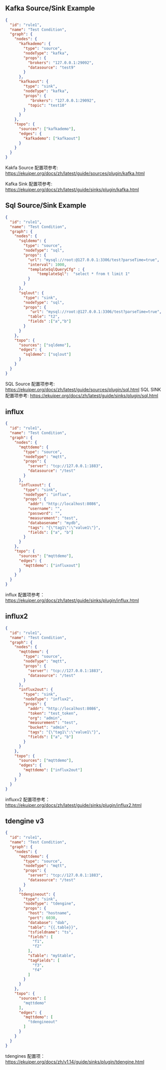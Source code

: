 ## Kafka Source/Sink Example

```json
{
  "id": "rule1",
  "name": "Test Condition",
  "graph": {
    "nodes": {
      "kafkademo": {
        "type": "source",
        "nodeType": "kafka",
        "props": {
          "brokers": "127.0.0.1:29092",
          "datasource": "test9"
        }
      },
      "kafkaout": {
        "type": "sink",
        "nodeType": "kafka",
        "props": {
           "brokers": "127.0.0.1:29092",
          "topic": "test10"
        }
      }
    },
    "topo": {
      "sources": ["kafkademo"],
      "edges": {
        "kafkademo": ["kafkaout"]
      }
    }
  }
}
```

Kakfa Source 配置项参考: https://ekuiper.org/docs/zh/latest/guide/sources/plugin/kafka.html

Kafka Sink 配置项参考: https://ekuiper.org/docs/zh/latest/guide/sinks/plugin/kafka.html

## Sql Source/Sink Example

```json
{
  "id": "rule1",
  "name": "Test Condition",
  "graph": {
    "nodes": {
      "sqldemo": {
        "type": "source",
        "nodeType": "sql",
        "props": {
          "url": "mysql://root:@127.0.0.1:3306/test?parseTime=true",
          "interval": 1000,
          "templateSqlQueryCfg" : {
              "templateSql":  "select * from t limit 1"
          }
        }
      },
      "sqlout": {
        "type": "sink",
        "nodeType": "sql",
        "props": {
           "url": "mysql://root:@127.0.0.1:3306/test?parseTime=true",
          "table": "t2",
          "fields" :["a","b"]
        }
      }
    },
    "topo": {
      "sources": ["sqldemo"],
      "edges": {
        "sqldemo": ["sqlout"]
      }
    }
  }
}
```

SQL Source 配置项参考:  https://ekuiper.org/docs/zh/latest/guide/sources/plugin/sql.html
SQL SINK 配置项参考: https://ekuiper.org/docs/zh/latest/guide/sinks/plugin/sql.html

## influx

```json
{
  "id": "rule1",
  "name": "Test Condition",
  "graph": {
    "nodes": {
      "mqttdemo": {
        "type": "source",
        "nodeType": "mqtt",
        "props": {
          "server": "tcp://127.0.0.1:1883",
          "datasource": "/test"
        }
      },
      "influxout": {
        "type": "sink",
        "nodeType": "influx",
        "props": {
          "addr": "http://localhost:8086",
          "username": "",
          "password": "",
          "measurement": "test",
          "databasename": "mydb",
          "tags": "{\"tag1\":\"value1\"}",
          "fields": ["a", "b"]
        }
      }
    },
    "topo": {
      "sources": ["mqttdemo"],
      "edges": {
        "mqttdemo": ["influxout"]
      }
    }
  }
}
```

influx 配置项参考： https://ekuiper.org/docs/zh/latest/guide/sinks/plugin/influx.html

## influx2

```json
{
  "id": "rule1",
  "name": "Test Condition",
  "graph": {
    "nodes": {
      "mqttdemo": {
        "type": "source",
        "nodeType": "mqtt",
        "props": {
          "server": "tcp://127.0.0.1:1883",
          "datasource": "/test"
        }
      },
      "influx2out": {
        "type": "sink",
        "nodeType": "influx2",
        "props": {
          "addr": "http://localhost:8086",
          "token": "test_token",
          "org": "admin",
          "measurement": "test",
          "bucket": "admin",
          "tags": "{\"tag1\":\"value1\"}",
          "fields": ["a", "b"]
        }
      }
    },
    "topo": {
      "sources": ["mqttdemo"],
      "edges": {
        "mqttdemo": ["influx2out"]
      }
    }
  }
}
```

influxv2 配置项参考： https://ekuiper.org/docs/zh/latest/guide/sinks/plugin/influx2.html

## tdengine v3

```json
{
  "id": "rule1",
  "name": "Test Condition",
  "graph": {
    "nodes": {
      "mqttdemo": {
        "type": "source",
        "nodeType": "mqtt",
        "props": {
          "server": "tcp://127.0.0.1:1883",
          "datasource": "/test"
        }
      },
      "tdengineout": {
        "type": "sink",
        "nodeType": "tdengine",
        "props": {
          "host": "hostname",
          "port": 6030,
          "database": "dab",
          "table": "{{.table}}",
          "tsfieldname": "ts",
          "fields": [
            "f1",
            "f2"
          ],
          "sTable": "myStable",
          "tagFields": [
            "f3",
            "f4"
          ]
        }
      }
    },
    "topo": {
      "sources": [
        "mqttdemo"
      ],
      "edges": {
        "mqttdemo": [
          "tdengineout"
        ]
      }
    }
  }
}
```

tdengines 配置项： https://ekuiper.org/docs/zh/v1.14/guide/sinks/plugin/tdengine.html
